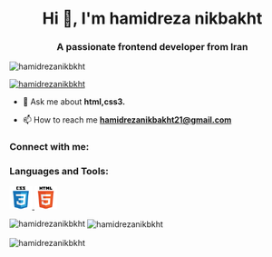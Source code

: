 <h1 align="center">Hi 👋, I'm hamidreza nikbakht</h1>
<h3 align="center">A passionate frontend developer from Iran</h3>

<p align="left"> <img src="https://komarev.com/ghpvc/?username=hamidrezanikbkht&label=Profile%20views&color=0e75b6&style=flat" alt="hamidrezanikbkht" /> </p>

<p align="left"> <a href="https://github.com/ryo-ma/github-profile-trophy"><img src="https://github-profile-trophy.vercel.app/?username=hamidrezanikbkht" alt="hamidrezanikbkht" /></a> </p>

- 💬 Ask me about **html,css3.**

- 📫 How to reach me **hamidrezanikbakht21@gmail.com**

<h3 align="left">Connect with me:</h3>
<p align="left">
</p>

<h3 align="left">Languages and Tools:</h3>
<p align="left"> <a href="https://www.w3schools.com/css/" target="_blank" rel="noreferrer"> <img src="https://raw.githubusercontent.com/devicons/devicon/master/icons/css3/css3-original-wordmark.svg" alt="css3" width="40" height="40"/> </a> <a href="https://www.w3.org/html/" target="_blank" rel="noreferrer"> <img src="https://raw.githubusercontent.com/devicons/devicon/master/icons/html5/html5-original-wordmark.svg" alt="html5" width="40" height="40"/> </a> </p>

<p><img align="left" src="https://github-readme-stats.vercel.app/api/top-langs?username=hamidrezanikbkht&show_icons=true&locale=en&layout=compact" alt="hamidrezanikbkht" /></p>

<p>&nbsp;<img align="center" src="https://github-readme-stats.vercel.app/api?username=hamidrezanikbkht&show_icons=true&locale=en" alt="hamidrezanikbkht" /></p>

<p><img align="center" src="https://github-readme-streak-stats.herokuapp.com/?user=hamidrezanikbkht&" alt="hamidrezanikbkht" /></p>
